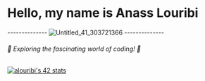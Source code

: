 # Hello, my name is Anass Louribi
-------------- ![Untitled_41_303721366](https://lareleve.ma/wp-content/uploads/2022/03/Untitled_41_303721366.jpg) --------------

###### 🚀 Exploring the fascinating world of coding! 🌟

[![alouribi's 42 stats](https://badge.mediaplus.ma/darkblue/alouribi)](https://github.com/oakoudad/badge42)
